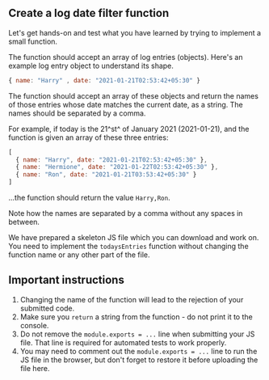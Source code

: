 ## Create a log date filter function

Let's get hands-on and test what you have learned by trying to implement a small function.

The function should accept an array of log entries (objects). Here's an example log entry object to understand its shape.

``` javascript
{ name: "Harry" , date: "2021-01-21T02:53:42+05:30" }
```

The function should accept an array of these objects and return the names of those entries whose date matches the current date, as a string. The names should be separated by a comma.

For example, if today is the 21^st^ of January 2021 (2021-01-21), and the function is given an array of these three entries:

``` javascript
[
  { name: "Harry", date: "2021-01-21T02:53:42+05:30" },
  { name: "Hermione", date: "2021-01-22T02:53:42+05:30" },
  { name: "Ron", date: "2021-01-21T03:53:42+05:30" }
]
```

...the function should return the value `Harry,Ron`.

Note how the names are separated by a comma without any spaces in between.

We have prepared a skeleton JS file which you can download and work on. You need to implement the `todaysEntries` function without changing the function name or any other part of the file.

## Important instructions

1. Changing the name of the function will lead to the rejection of your submitted code.
2. Make sure you `return` a string from the function - do not print it to the console.
3. Do not remove the `module.exports = ...` line when submitting your JS file. That line is required for automated tests to work properly.
4. You may need to comment out the `module.exports = ...` line to run the JS file in the browser, but don't forget to restore it before uploading the file here.